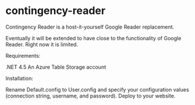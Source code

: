 contingency-reader
==================

Contingency Reader is a host-it-yourself Google Reader replacement.

Eventually it will be extended to have close to the functionality of Google Reader. Right now it is limited.

Requirements:

.NET 4.5
An Azure Table Storage account

Installation:

Rename Default.config to User.config and specify your configuration values (connection string, username, and password).
Deploy to your website.
